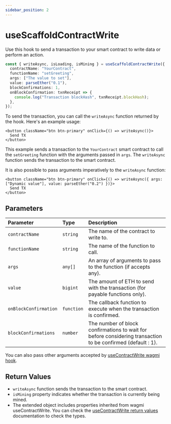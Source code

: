 ```yaml
---
sidebar_position: 2
---
```


# useScaffoldContractWrite

Use this hook to send a transaction to your smart contract to write data or perform an action.

```ts
const { writeAsync, isLoading, isMining } = useScaffoldContractWrite({
  contractName: "YourContract",
  functionName: "setGreeting",
  args: ["The value to set"],
  value: parseEther("0.1"),
  blockConfirmations: 1,
  onBlockConfirmation: txnReceipt => {
    console.log("Transaction blockHash", txnReceipt.blockHash);
  },
});
```

To send the transaction, you can call the `writeAsync` function returned by the hook. Here's an example usage:

```tsx
<button className="btn btn-primary" onClick={() => writeAsync()}>
  Send TX
</button>
```

This example sends a transaction to the `YourContract` smart contract to call the `setGreeting` function with the arguments passed in `args`. The `writeAsync` function sends the transaction to the smart contract.

It is also possible to pass arguments imperatively to the `writeAsync` function:

```tsx
<button className="btn btn-primary" onClick={() => writeAsync({ args: ["Dynamic value"], value: parseEther("0.2") })}>
  Send TX
</button>
```

## Parameters

| Parameter             | Type       | Description                                                                                                 |
| :-------------------- | :--------- | :---------------------------------------------------------------------------------------------------------- |
| `contractName`        | `string`   | The name of the contract to write to.                                                                       |
| `functionName`        | `string`   | The name of the function to call.                                                                           |
| `args`                | `any[]`    | An array of arguments to pass to the function (if accepts any).                                             |
| `value`               | `bigint`   | The amount of ETH to send with the transaction (for payable functions only).                                |
| `onBlockConfirmation` | `function` | The callback function to execute when the transaction is confirmed.                                         |
| `blockConfirmations`  | `number`   | The number of block confirmations to wait for before considering transaction to be confirmed (default : 1). |

You can also pass other arguments accepted by [useContractWrite wagmi hook](https://wagmi.sh/react/hooks/useContractWrite#configuration).

## Return Values

- `writeAsync` function sends the transaction to the smart contract.
- `isMining` property indicates whether the transaction is currently being mined.
- The extended object includes properties inherited from wagmi useContractWrite. You can check the [useContractWrite return values](https://wagmi.sh/react/hooks/useContractWrite#return-value) documentation to check the types.
